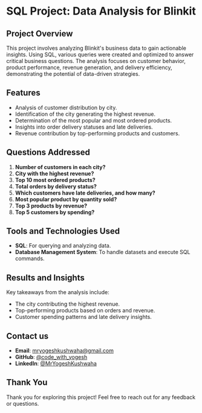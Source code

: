 # SQL Project: Data Analysis for Blinkit

## Project Overview

This project involves analyzing Blinkit's business data to gain actionable insights. Using SQL, various queries were created and optimized to answer critical business questions. The analysis focuses on customer behavior, product performance, revenue generation, and delivery efficiency, demonstrating the potential of data-driven strategies.

## Features

- Analysis of customer distribution by city.
- Identification of the city generating the highest revenue.
- Determination of the most popular and most ordered products.
- Insights into order delivery statuses and late deliveries.
- Revenue contribution by top-performing products and customers.

## Questions Addressed

1. **Number of customers in each city?**
2. **City with the highest revenue?**
3. **Top 10 most ordered products?**
4. **Total orders by delivery status?**
5. **Which customers have late deliveries, and how many?**
6. **Most popular product by quantity sold?**
7. **Top 3 products by revenue?**
8. **Top 5 customers by spending?**

## Tools and Technologies Used

- **SQL**: For querying and analyzing data.
- **Database Management System**: To handle datasets and execute SQL commands.


## Results and Insights

Key takeaways from the analysis include:
- The city contributing the highest revenue.
- Top-performing products based on orders and revenue.
- Customer spending patterns and late delivery insights.

## Contact us
 
- **Email**: [mryogeshkushwaha@gmail.com](mailto:mryogeshkushwaha@gmail.com)  
- **GitHub**: [@code_with_yogesh](https://github.com/code_with_yogesh)  
- **LinkedIn**: [@MrYogeshKushwaha](https://linkedin.com/in/mryogeshkushwaha)

## Thank You

Thank you for exploring this project! Feel free to reach out for any feedback or questions.

